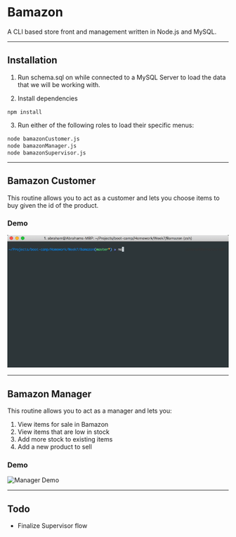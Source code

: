 # Bamazon
A CLI based store front and management written in Node.js and MySQL.

---

## Installation

1. Run schema.sql on while connected to a MySQL Server to load the data that we will be working with.

2. Install dependencies
```
npm install 
```

3. Run either of the following roles to load their specific menus:
```
node bamazonCustomer.js
node bamazonManager.js
node bamazonSupervisor.js
```
---
## Bamazon Customer

This routine allows you to act as a customer and lets you choose items to buy given the id of the product.

### Demo
![Customer Demo](https://github.com/aibarra988/Bamazon/blob/master/images/customer.gif)

---
## Bamazon Manager
This routine allows you to act as a manager and lets you:
    
1. View items for sale in Bamazon
2. View items that are low in stock
3. Add more stock to existing items
4. Add a new product to sell

### Demo
![Manager Demo](https://github.com/aibarra988/Bamazon/blob/master/images/manager.gif)

---
## Todo
- Finalize Supervisor flow
